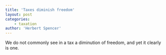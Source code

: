 ```yaml
---
title: 'Taxes diminish freedom'
layout: post
categories:
    - taxation
author: 'Herbert Spencer'
---
```


We do not commonly see in a tax a diminution of freedom, and yet it clearly is one.